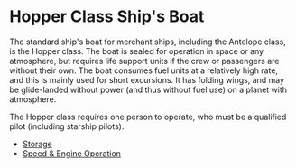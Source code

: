 # Hopper Class Ship's Boat

The standard ship's boat for merchant ships, including the
Antelope class, is the Hopper class. The boat is sealed for
operation in space or any atmosphere, but requires life support
units if the crew or passengers are without their own. The boat
consumes fuel units at a relatively high rate, and this is mainly
used for short excursions. It has folding wings, and may be
glide-landed without power (and thus without fuel use) on a
planet with atmosphere.

The Hopper class requires one person to operate, who must be
a qualified pilot (including starship pilots).

- [Storage](r214a)
- [Speed & Engine Operation](r214b)
